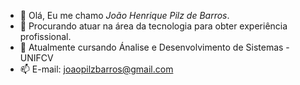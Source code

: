 - 👋 Olá, Eu me chamo *João Henrique Pilz de Barros*.
- 👀 Procurando atuar na área da tecnologia para obter experiência profissional.
- 🌱 Atualmente cursando Ánalise e Desenvolvimento de Sistemas - UNIFCV
- 📫 E-mail: joaopilzbarros@gmail.com

<!---
rabros/rabros is a ✨ special ✨ repository because its `README.md` (this file) appears on your GitHub profile.
You can click the Preview link to take a look at your changes.
--->
